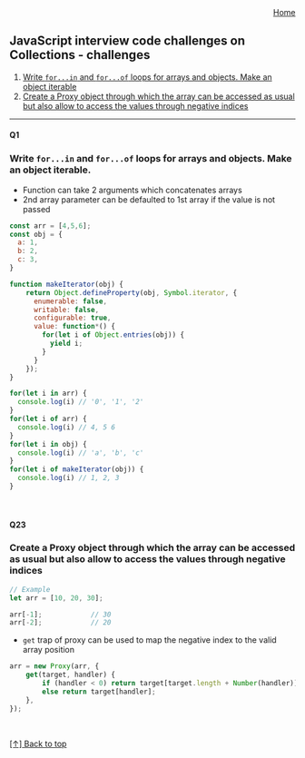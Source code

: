 <div align="right">
  <a href="/README.md#this-is-a-collection-of-modern-interview-code-challenges-on-javascript-suitable-for" id="home">Home</a>
</div>

## JavaScript interview code challenges on Collections - challenges

1. [Write `for...in` and `for...of` loops for arrays and objects. Make an object iterable](#Q1)
1. [Create a Proxy object through which the array can be accessed as usual but also allow to access the values through negative indices](#Q23)

---

#### Q1
### Write `for...in` and `for...of` loops for arrays and objects. Make an object iterable.

- Function can take 2 arguments which concatenates arrays
- 2nd array parameter can be defaulted to 1st array if the value is not passed

```js
const arr = [4,5,6];
const obj = {
  a: 1,
  b: 2,
  c: 3,
}

function makeIterator(obj) {
    return Object.defineProperty(obj, Symbol.iterator, {
      enumerable: false,
      writable: false,
      configurable: true,
      value: function*() {
        for(let i of Object.entries(obj)) {
          yield i;
        }
      }
    });
}

for(let i in arr) {
  console.log(i) // '0', '1', '2'
}
for(let i of arr) {
  console.log(i) // 4, 5 6
}
for(let i in obj) {
  console.log(i) // 'a', 'b', 'c'
}
for(let i of makeIterator(obj)) {
  console.log(i) // 1, 2, 3
}
```

<br />

#### Q23
### Create a Proxy object through which the array can be accessed as usual but also allow to access the values through negative indices
```js
// Example
let arr = [10, 20, 30];

arr[-1];            // 30
arr[-2];            // 20
```

- `get` trap of proxy can be used to map the negative index to the valid array position

```js
arr = new Proxy(arr, {
    get(target, handler) {
        if (handler < 0) return target[target.length + Number(handler)];
        else return target[handler];
    },
});
```

<br />

[[↑] Back to top](#home)
